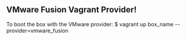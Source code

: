 VMware Fusion Vagrant Provider!
-------------------------------------------------------------------------------

To boot the box with the VMware provider:
        $ vagrant up box_name --provider=vmware_fusion
